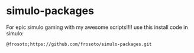 # simulo-packages
For epic simulo gaming with my awesome scripts!!!!
use this install code in simulo:
```
@frosoto;https://github.com/frosoto/simulo-packages.git
```
